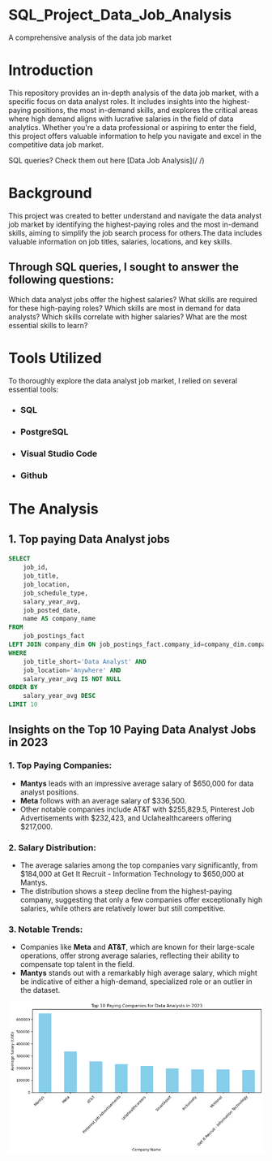 # SQL_Project_Data_Job_Analysis
A comprehensive analysis of the data job market
# Introduction
This repository provides an in-depth analysis of the data job market, with a specific focus on data analyst roles. It includes insights into the highest-paying positions, the most in-demand skills, and explores the critical areas where high demand aligns with lucrative salaries in the field of data analytics. Whether you're a data professional or aspiring to enter the field, this project offers valuable information to help you navigate and excel in the competitive data job market.

SQL queries? Check them out here [Data Job Analysis](/ /)
# Background
This project was created to better understand and navigate the data analyst job market by identifying the highest-paying roles and the most in-demand skills, aiming to simplify the job search process for others.The data includes valuable information on job titles, salaries, locations, and key skills.

## Through SQL queries, I sought to answer the following questions:

Which data analyst jobs offer the highest salaries?
What skills are required for these high-paying roles?
Which skills are most in demand for data analysts?
Which skills correlate with higher salaries?
What are the most essential skills to learn?

# Tools Utilized
To thoroughly explore the data analyst job market, I relied on several essential tools:
* ### SQL
* ### PostgreSQL
* ### Visual Studio Code
* ### Github

# The Analysis
## 1. Top paying Data Analyst jobs

```sql
SELECT
    job_id,
    job_title,
    job_location,
    job_schedule_type,
    salary_year_avg,
    job_posted_date,
    name AS company_name
FROM
    job_postings_fact
LEFT JOIN company_dim ON job_postings_fact.company_id=company_dim.company_id
WHERE
    job_title_short='Data Analyst' AND
    job_location='Anywhere' AND
    salary_year_avg IS NOT NULL
ORDER BY
    salary_year_avg DESC
LIMIT 10
```
## Insights on the Top 10 Paying Data Analyst Jobs in 2023

### 1. Top Paying Companies:

- **Mantys** leads with an impressive average salary of $650,000 for data analyst positions.
- **Meta** follows with an average salary of $336,500.
- Other notable companies include AT&T with $255,829.5, Pinterest Job Advertisements with $232,423, and Uclahealthcareers offering $217,000.
### 2. Salary Distribution:
- The average salaries among the top companies vary significantly, from $184,000 at Get It Recruit - Information Technology to $650,000 at Mantys.
- The distribution shows a steep decline from the highest-paying company, suggesting that only a few companies offer exceptionally high salaries, while others are relatively lower but still competitive.
### 3. Notable Trends:
- Companies like **Meta** and **AT&T**, which are known for their large-scale operations, offer strong average salaries, reflecting their ability to compensate top talent in the field.
- **Mantys** stands out with a remarkably high average salary, which might be indicative of either a high-demand, specialized role or an outlier in the dataset.

![Top Paying Roles](im1.png)
